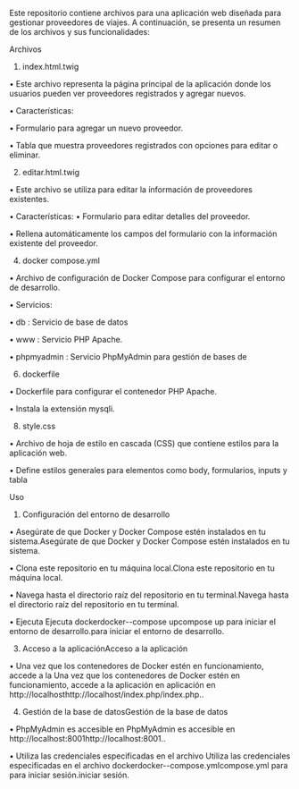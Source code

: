 Este repositorio contiene archivos para una aplicación web diseñada para gestionar
proveedores de viajes. A continuación, se presenta un resumen de los archivos y sus
funcionalidades:

Archivos
1. index.html.twig

• Este archivo representa la página principal de la aplicación donde los usuarios
pueden ver proveedores registrados y agregar nuevos.

• Características:
  
  • Formulario para agregar un nuevo proveedor.
  
  • Tabla que muestra proveedores registrados con opciones para editar o eliminar.

2. editar.html.twig

• Este archivo se utiliza para editar la información de proveedores existentes.
  
  • Características:
   • Formulario para editar detalles del proveedor.
    
  • Rellena automáticamente los campos del formulario con la información existente del proveedor.

4. docker compose.yml

  • Archivo de configuración de Docker Compose para configurar el entorno de desarrollo.
  
  • Servicios:
    
   • db : Servicio de base de datos
    
   • www : Servicio PHP Apache.
    
   • phpmyadmin : Servicio PhpMyAdmin para gestión de bases de

6. dockerfile

  • Dockerfile para configurar el contenedor PHP Apache.
  
  • Instala la extensión mysqli.

8. style.css

  • Archivo de hoja de estilo en cascada (CSS) que contiene estilos para la aplicación web.
  
  • Define estilos generales para elementos como body, formularios, inputs y tabla

Uso
  1. Configuración del entorno de desarrollo

   • Asegúrate de que Docker y Docker Compose estén instalados en tu sistema.Asegúrate de que Docker y Docker Compose estén instalados en tu sistema.
   
   • Clona este repositorio en tu máquina local.Clona este repositorio en tu máquina local.
   
   • Navega hasta el directorio raíz del repositorio en tu terminal.Navega hasta el directorio raíz del repositorio en tu terminal.
   
   • Ejecuta Ejecuta dockerdocker--compose upcompose up para iniciar el entorno de desarrollo.para iniciar el entorno de desarrollo.

  3. Acceso a la aplicaciónAcceso a la aplicación

  • Una vez que los contenedores de Docker estén en funcionamiento, accede a la Una vez que los contenedores de Docker estén en funcionamiento, accede a la aplicación en aplicación en http://localhosthttp://localhost/index.php/index.php..
  
  4. Gestión de la base de datosGestión de la base de datos

  • PhpMyAdmin es accesible en PhpMyAdmin es accesible en http://localhost:8001http://localhost:8001..
  
  • Utiliza las credenciales especificadas en el archivo Utiliza las credenciales especificadas en el archivo dockerdocker--compose.ymlcompose.yml para para iniciar sesión.iniciar sesión.
